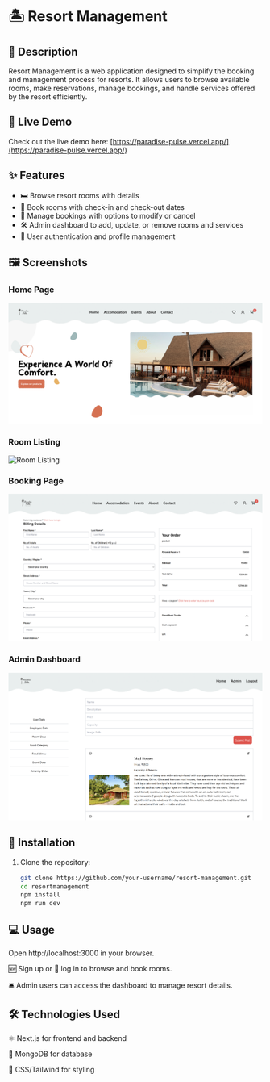 # 🏝️ Resort Management

## 📖 Description
Resort Management is a web application designed to simplify the booking and management process for resorts. It allows users to browse available rooms, make reservations, manage bookings, and handle services offered by the resort efficiently.

## 🔗 Live Demo
Check out the live demo here: [https://paradise-pulse.vercel.app/](https://paradise-pulse.vercel.app/)

## ✨ Features
- 🛏️ Browse resort rooms with details  
- 📅 Book rooms with check-in and check-out dates  
- 🔄 Manage bookings with options to modify or cancel  
- 🛠️ Admin dashboard to add, update, or remove rooms and services  
- 🔐 User authentication and profile management  

## 🖼️ Screenshots

### Home Page  
![Home Page](screenshots/homepage.png)

### Room Listing  
![Room Listing](screenshots/room-listing.png)

### Booking Page  
![Booking Page](screenshots/booking-page.png)

### Admin Dashboard  
![Admin Dashboard](screenshots/admin-dashboard.png)

## 🚀 Installation

1. Clone the repository:
   ```bash
   git clone https://github.com/your-username/resort-management.git
   cd resortmanagement
   npm install
   npm run dev

## 💻 Usage
Open http://localhost:3000 in your browser.

🆕 Sign up or 🔑 log in to browse and book rooms.

🛎️ Admin users can access the dashboard to manage resort details.

## 🛠️ Technologies Used

⚛️ Next.js for frontend and backend

🍃 MongoDB for database

🎨 CSS/Tailwind for styling
